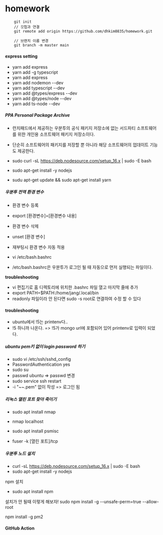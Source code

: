 # homework

```
    git init
    // 깃헙과 연결
    git remote add origin https://github.com/dhkim0835/homework.git

    // 브랜치 이름 변경
    git branch -m master main
```

#### express setting

- yarn add express
- yarn add -g typescript
- yarn add express
- yarn add nodemon --dev
- yarn add typescript --dev
- yarn add @types/express --dev
- yarn add @types/node --dev
- yarn add ts-node --dev

##### PPA Personal Package Archive

- 런치패드에서 제공하는 우분투의 공식 패키지 저장소에 없는 서드파티 소프트웨어를 위한 개인용 소프트웨어 패키지 저장소이다.
- 단순히 소프트웨어의 패키지를 저장할 뿐 아니라 해당 소프트웨어의 업데이트 기능도 제공한다.

- sudo curl -sL https://deb.nodesource.com/setup_16.x | sudo -E bash
- sudo apt-get install -y nodejs
- sudu apt-get update && sudo apt-get install yarn

##### 우분투 전역 환경 변수

- 환경 변수 등록
- export [환경변수]=[환경변수 내용]

- 환경 변수 삭제
- unset [환경 변수]

- 재부팅시 환경 변수 자동 적용
- vi /etc/bash.bashrc
- /etc/bash.bashrc은 우분투가 로그인 될 때 자동으로 먼저 실행되는 파일이다.

**troubleshooting**

- vi 편집기로 홈 디렉토리에 위치한 .bashrc 파일 열고 마지막 줄에 추가
- export PATH=$PATH:/home/jang/.local/bin
- readonly 파일이라 안 된다면 sudo -s root로 연결하여 수정 할 수 있다

#### troubleshooting

- ubuntu에서 !5는 printenv다..
- \!5 하니까 나온다. => !5가 mongo url에 포함되어 있어 printenv로 입력이 되었다.

##### ubuntu pem키 없이 login password 하기

- sudo vi /etc/ssh/sshd_config
- PasswordAuthentication yes
- sudo su
- passwd ubuntu => passwd 변경
- sudo service ssh restart
- -i "~~.pem" 없이 작성 => 로그인 됨

##### 리눅스 열린 포트 찾아 죽이기

- sudo apt install nmap
- nmap localhost

- sudo apt install psmisc
- fuser -k [열린 포트]/tcp

##### 우분투 노드 설치

- curl -sL https://deb.nodesource.com/setup_16.x | sudo -E bash
- sudo apt-get install -y nodejs

npm 설치

- sudo apt install npm

설치가 안 될때 이렇게 해보자!
sudo npm install -g <ModuleName> --unsafe-perm=true --allow-root

npm install -g pm2

#### GitHub Action
